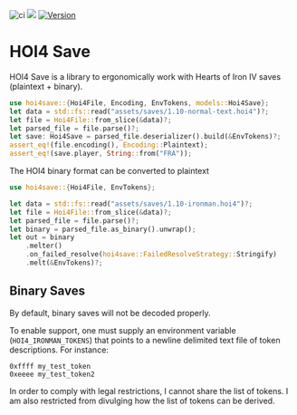 ![ci](https://github.com/rakaly/hoi4save/workflows/ci/badge.svg) [![](https://docs.rs/hoi4save/badge.svg)](https://docs.rs/hoi4save) [![Version](https://img.shields.io/crates/v/hoi4save.svg?style=flat-square)](https://crates.io/crates/hoi4save)

# HOI4 Save

HOI4 Save is a library to ergonomically work with Hearts of Iron IV saves (plaintext + binary).

```rust
use hoi4save::{Hoi4File, Encoding, EnvTokens, models::Hoi4Save};
let data = std::fs::read("assets/saves/1.10-normal-text.hoi4")?;
let file = Hoi4File::from_slice(&data)?;
let parsed_file = file.parse()?;
let save: Hoi4Save = parsed_file.deserializer().build(&EnvTokens)?;
assert_eq!(file.encoding(), Encoding::Plaintext);
assert_eq!(save.player, String::from("FRA"));
```

The HOI4 binary format can be converted to plaintext

```rust
use hoi4save::{Hoi4File, EnvTokens};

let data = std::fs::read("assets/saves/1.10-ironman.hoi4")?;
let file = Hoi4File::from_slice(&data)?;
let parsed_file = file.parse()?;
let binary = parsed_file.as_binary().unwrap();
let out = binary
    .melter()
    .on_failed_resolve(hoi4save::FailedResolveStrategy::Stringify)
    .melt(&EnvTokens)?;
```

## Binary Saves

By default, binary saves will not be decoded properly.

To enable support, one must supply an environment variable
(`HOI4_IRONMAN_TOKENS`) that points to a newline delimited
text file of token descriptions. For instance:

```ignore
0xffff my_test_token
0xeeee my_test_token2
```

In order to comply with legal restrictions, I cannot share the list of
tokens. I am also restricted from divulging how the list of tokens can be derived.
